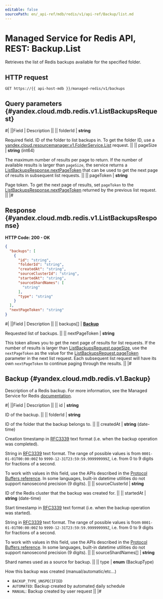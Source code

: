 ```yaml
---
editable: false
sourcePath: en/_api-ref/mdb/redis/v1/api-ref/Backup/list.md
---
```


# Managed Service for Redis API, REST: Backup.List

Retrieves the list of Redis backups available for the specified folder.

## HTTP request

```
GET https://{{ api-host-mdb }}/managed-redis/v1/backups
```

## Query parameters {#yandex.cloud.mdb.redis.v1.ListBackupsRequest}

#|
||Field | Description ||
|| folderId | **string**

Required field. ID of the folder to list backups in.
To get the folder ID, use a [yandex.cloud.resourcemanager.v1.FolderService.List](/docs/resource-manager/api-ref/Folder/list#List) request. ||
|| pageSize | **string** (int64)

The maximum number of results per page to return. If the number of available
results is larger than `pageSize`, the service returns a [ListBackupsResponse.nextPageToken](#yandex.cloud.mdb.redis.v1.ListBackupsResponse)
that can be used to get the next page of results in subsequent list requests. ||
|| pageToken | **string**

Page token. To get the next page of results, set `pageToken` to the [ListBackupsResponse.nextPageToken](#yandex.cloud.mdb.redis.v1.ListBackupsResponse)
returned by the previous list request. ||
|#

## Response {#yandex.cloud.mdb.redis.v1.ListBackupsResponse}

**HTTP Code: 200 - OK**

```json
{
  "backups": [
    {
      "id": "string",
      "folderId": "string",
      "createdAt": "string",
      "sourceClusterId": "string",
      "startedAt": "string",
      "sourceShardNames": [
        "string"
      ],
      "type": "string"
    }
  ],
  "nextPageToken": "string"
}
```

#|
||Field | Description ||
|| backups[] | **[Backup](#yandex.cloud.mdb.redis.v1.Backup)**

Requested list of backups. ||
|| nextPageToken | **string**

This token allows you to get the next page of results for list requests. If the number of results
is larger than [ListBackupsRequest.pageSize](#yandex.cloud.mdb.redis.v1.ListBackupsRequest), use the `nextPageToken` as the value
for the [ListBackupsRequest.pageToken](#yandex.cloud.mdb.redis.v1.ListBackupsRequest) parameter in the next list request. Each subsequent
list request will have its own `nextPageToken` to continue paging through the results. ||
|#

## Backup {#yandex.cloud.mdb.redis.v1.Backup}

Description of a Redis backup. For more information, see
the Managed Service for Redis [documentation](/docs/managed-redis/concepts/backup).

#|
||Field | Description ||
|| id | **string**

ID of the backup. ||
|| folderId | **string**

ID of the folder that the backup belongs to. ||
|| createdAt | **string** (date-time)

Creation timestamp in [RFC3339](https://www.ietf.org/rfc/rfc3339.txt) text format
(i.e. when the backup operation was completed).

String in [RFC3339](https://www.ietf.org/rfc/rfc3339.txt) text format. The range of possible values is from
`0001-01-01T00:00:00Z` to `9999-12-31T23:59:59.999999999Z`, i.e. from 0 to 9 digits for fractions of a second.

To work with values in this field, use the APIs described in the
[Protocol Buffers reference](https://developers.google.com/protocol-buffers/docs/reference/overview).
In some languages, built-in datetime utilities do not support nanosecond precision (9 digits). ||
|| sourceClusterId | **string**

ID of the Redis cluster that the backup was created for. ||
|| startedAt | **string** (date-time)

Start timestamp in [RFC3339](https://www.ietf.org/rfc/rfc3339.txt) text format
(i.e. when the backup operation was started).

String in [RFC3339](https://www.ietf.org/rfc/rfc3339.txt) text format. The range of possible values is from
`0001-01-01T00:00:00Z` to `9999-12-31T23:59:59.999999999Z`, i.e. from 0 to 9 digits for fractions of a second.

To work with values in this field, use the APIs described in the
[Protocol Buffers reference](https://developers.google.com/protocol-buffers/docs/reference/overview).
In some languages, built-in datetime utilities do not support nanosecond precision (9 digits). ||
|| sourceShardNames[] | **string**

Shard names used as a source for backup. ||
|| type | **enum** (BackupType)

How this backup was created (manual/automatic/etc...)

- `BACKUP_TYPE_UNSPECIFIED`
- `AUTOMATED`: Backup created by automated daily schedule
- `MANUAL`: Backup created by user request ||
|#
